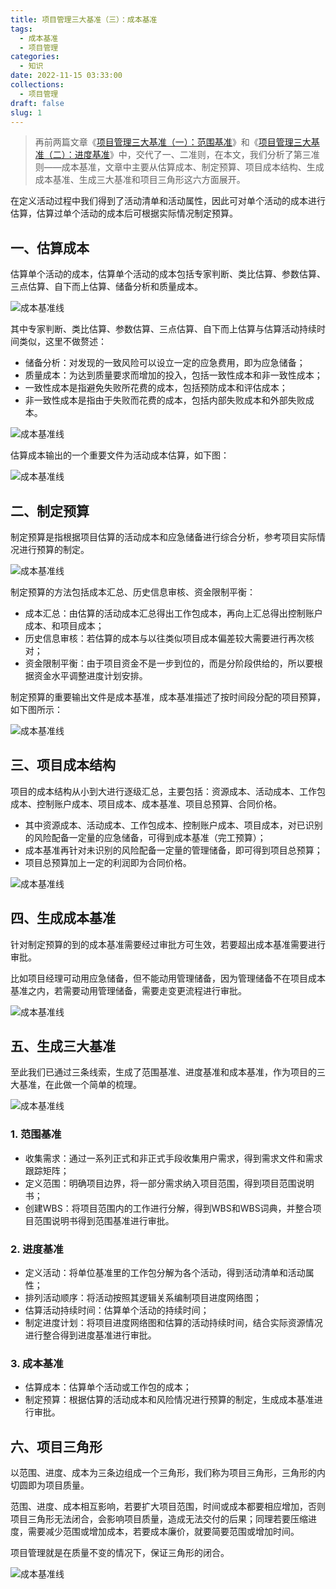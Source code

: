 ```yaml
---
title: 项目管理三大基准（三）：成本基准
tags:
  - 成本基准
  - 项目管理
categories:
  - 知识
date: 2022-11-15 03:33:00
collections:
  - 项目管理
draft: false
slug: 1
---
```


> 再前两篇文章《[项目管理三大基准（一）：范围基准](/2022/1113/1/)》和《[项目管理三大基准（二）：进度基准](/2022/1114/1/)》中，交代了一、二准则，在本文，我们分析了第三准则——成本基准，文章中主要从估算成本、制定预算、项目成本结构、生成成本基准、生成三大基准和项目三角形这六方面展开。

在定义活动过程中我们得到了活动清单和活动属性，因此可对单个活动的成本进行估算，估算过单个活动的成本后可根据实际情况制定预算。

## 一、估算成本

估算单个活动的成本，估算单个活动的成本包括专家判断、类比估算、参数估算、三点估算、自下而上估算、储备分析和质量成本。

![成本基准线](https://cos.gjcloak.xyz/pigo/202211140830026.png?imageMogr2/format/webp/interlace/1/quality/80 "成本基准线")

其中专家判断、类比估算、参数估算、三点估算、自下而上估算与估算活动持续时间类似，这里不做赘述：

*   储备分析：对发现的一致风险可以设立一定的应急费用，即为应急储备；
*   质量成本：为达到质量要求而增加的投入，包括一致性成本和非一致性成本；
*   一致性成本是指避免失败所花费的成本，包括预防成本和评估成本；
*   非一致性成本是指由于失败而花费的成本，包括内部失败成本和外部失败成本。

![成本基准线](https://cos.gjcloak.xyz/pigo/202211140830393.png?imageMogr2/format/webp/interlace/1/quality/80 "成本基准线")

估算成本输出的一个重要文件为活动成本估算，如下图：

![成本基准线](https://cos.gjcloak.xyz/pigo/202211140830167.png?imageMogr2/format/webp/interlace/1/quality/80 "成本基准线")

## 二、制定预算

制定预算是指根据项目估算的活动成本和应急储备进行综合分析，参考项目实际情况进行预算的制定。

![成本基准线](https://cos.gjcloak.xyz/pigo/202211140830620.png?imageMogr2/format/webp/interlace/1/quality/80 "成本基准线")

制定预算的方法包括成本汇总、历史信息审核、资金限制平衡：

*   成本汇总：由估算的活动成本汇总得出工作包成本，再向上汇总得出控制账户成本、和项目成本；
*   历史信息审核：若估算的成本与以往类似项目成本偏差较大需要进行再次核对；
*   资金限制平衡：由于项目资金不是一步到位的，而是分阶段供给的，所以要根据资金水平调整进度计划安排。

制定预算的重要输出文件是成本基准，成本基准描述了按时间段分配的项目预算，如下图所示：

![成本基准线](https://cos.gjcloak.xyz/pigo/202211140830124.png?imageMogr2/format/webp/interlace/1/quality/80 "成本基准线")

## 三、项目成本结构

项目的成本结构从小到大进行逐级汇总，主要包括：资源成本、活动成本、工作包成本、控制账户成本、项目成本、成本基准、项目总预算、合同价格。

*   其中资源成本、活动成本、工作包成本、控制账户成本、项目成本，对已识别的风险配备一定量的应急储备，可得到成本基准（完工预算）；
*   成本基准再针对未识别的风险配备一定量的管理储备，即可得到项目总预算；
*   项目总预算加上一定的利润即为合同价格。

![成本基准线](https://cos.gjcloak.xyz/pigo/202211140830796.png?imageMogr2/format/webp/interlace/1/quality/80 "成本基准线")

## 四、生成成本基准

针对制定预算的到的成本基准需要经过审批方可生效，若要超出成本基准需要进行审批。

比如项目经理可动用应急储备，但不能动用管理储备，因为管理储备不在项目成本基准之内，若需要动用管理储备，需要走变更流程进行审批。

![成本基准线](https://cos.gjcloak.xyz/pigo/202211140830455.png?imageMogr2/format/webp/interlace/1/quality/80 "成本基准线")

## 五、生成三大基准

至此我们已通过三条线索，生成了范围基准、进度基准和成本基准，作为项目的三大基准，在此做一个简单的梳理。

![成本基准线](https://cos.gjcloak.xyz/pigo/202211140830718.png?imageMogr2/format/webp/interlace/1/quality/80 "成本基准线")

### 1\. 范围基准

*   收集需求：通过一系列正式和非正式手段收集用户需求，得到需求文件和需求跟踪矩阵；
*   定义范围：明确项目边界，将一部分需求纳入项目范围，得到项目范围说明书；
*   创建WBS：将项目范围内的工作进行分解，得到WBS和WBS词典，并整合项目范围说明书得到范围基准进行审批。

### 2\. 进度基准

*   定义活动：将单位基准里的工作包分解为各个活动，得到活动清单和活动属性；
*   排列活动顺序：将活动按照其逻辑关系编制项目进度网络图；
*   估算活动持续时间：估算单个活动的持续时间；
*   制定进度计划：将项目进度网络图和估算的活动持续时间，结合实际资源情况进行整合得到进度基准进行审批。

### 3\. 成本基准

*   估算成本：估算单个活动或工作包的成本；
*   制定预算：根据估算的活动成本和风险情况进行预算的制定，生成成本基准进行审批。

## 六、项目三角形

以范围、进度、成本为三条边组成一个三角形，我们称为项目三角形，三角形的内切圆即为项目质量。

范围、进度、成本相互影响，若要扩大项目范围，时间或成本都要相应增加，否则项目三角形无法闭合，会影响项目质量，造成无法交付的后果；同理若要压缩进度，需要减少范围或增加成本，若要成本廉价，就要简要范围或增加时间。

项目管理就是在质量不变的情况下，保证三角形的闭合。

![成本基准线](https://cos.gjcloak.xyz/pigo/202211140830878.jpeg?imageMogr2/format/webp/interlace/1/quality/80 "成本基准线")